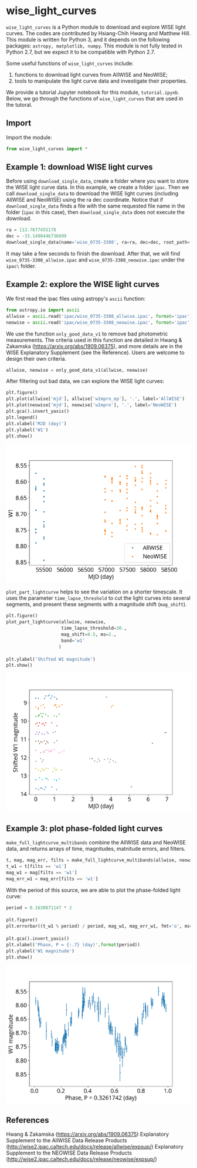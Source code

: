 # wise_light_curves
`wise_light_curves` is a Python module to download and explore WISE light curves. The codes are contributed by Hsiang-Chih Hwang and Matthew Hill. This module is written for Python 3, and it depends on the following packages: `astropy, matplotlib, numpy`. This module is not fully tested in Python 2.7, but we expect it to be compatible with Python 2.7.

Some useful functions of `wise_light_curves` include:
1. functions to download light curves from AllWISE and NeoWISE;
2. tools to manipulate the light curve data and investigate their properties.

We provide a tutorial Jupyter notebook for this module, `tutorial.ipynb`. Below, we go through the functions of `wise_light_curves` that are used in the tutoral.

## Import

Import the module:

```python
from wise_light_curves import *
```

## Example 1: download WISE light curves

Before using `download_single_data`, create a folder where you want to store the WISE light curve data. In this example, we create a folder `ipac`. Then we call `download_single_data` to download the WISE light curves (including AllWISE and NeoWISE) using the ra dec coordinate. Notice that if `download_single_data` finds a file with the same requested file name in the folder (`ipac` in this case), then `download_single_data` does not execute the download. 

```python
ra = 113.7677455178
dec = -33.1498446736699
download_single_data(name='wise_0735-3308', ra=ra, dec=dec, root_path='ipac/', radius=2.)
```

It may take a few seconds to finish the download. After that, we will find `wise_0735-3308_allwise.ipac` and `wise_0735-3308_neowise.ipac` under the `ipac\` folder.


## Example 2: explore the WISE light curves

We first read the ipac files using astropy's `ascii` function:
```python
from astropy.io import ascii
allwise = ascii.read('ipac/wise_0735-3308_allwise.ipac', format='ipac')
neowise = ascii.read('ipac/wise_0735-3308_neowise.ipac', format='ipac')
```

We use the function `only_good_data_v1` to remove bad photometric measurements. The criteria used in this function are detailed in Hwang & Zakamska (https://arxiv.org/abs/1909.06375), and more details are in the WISE Explanatory Supplement (see the Reference). Users are welcome to design their own criteria. 

```python
allwise, neowise = only_good_data_v1(allwise, neowise)
```

After filtering out bad data, we can explore the WISE light curves:
```python
plt.figure()
plt.plot(allwise['mjd'], allwise['w1mpro_ep'], '.', label='AllWISE')
plt.plot(neowise['mjd'], neowise['w1mpro'], '.', label='NeoWISE')
plt.gca().invert_yaxis()
plt.legend()
plt.xlabel('MJD (day)')
plt.ylabel('W1')
plt.show()
```

![](figs/lc.png)

`plot_part_lightcurve` helps to see the variation on a shorter timescale. It uses the parameter `time_lapse_threshold` to cut the light curves into several segments, and present these segments with a magnitude shift (`mag_shift`).
```python
plt.figure()
plot_part_lightcurve(allwise, neowise, 
                     time_lapse_threshold=30.,
                     mag_shift=0.5, ms=2.,
                     band='w1'
                    )

plt.ylabel('Shifted W1 magnitude')
plt.show()
```


![](figs/part_lc.png)

## Example 3: plot phase-folded light curves
`make_full_lightcurve_multibands` combine the AllWISE data and NeoWISE data, and returns arrays of time, magnitudes, matnitude errors, and filters.

```python
t, mag, mag_err, filts = make_full_lightcurve_multibands(allwise, neowise)
t_w1 = t[filts == 'w1']
mag_w1 = mag[filts == 'w1']
mag_err_w1 = mag_err[filts == 'w1']
```

With the period of this source, we are able to plot the phase-folded light curve:
```python
period = 0.1630871147 * 2

plt.figure()
plt.errorbar((t_w1 % period) / period, mag_w1, mag_err_w1, fmt='o', ms=2.)

plt.gca().invert_yaxis()
plt.xlabel('Phase, P = {:.7} (day)'.format(period))
plt.ylabel('W1 magnitude')
plt.show()
```

![](figs/phase_lc.png)


## References
Hwang & Zakamska (https://arxiv.org/abs/1909.06375)
Explanatory Supplement to the AllWISE Data Release Products (http://wise2.ipac.caltech.edu/docs/release/allwise/expsup/)
Explanatory Supplement to the NEOWISE Data Release Products (http://wise2.ipac.caltech.edu/docs/release/neowise/expsup/)
